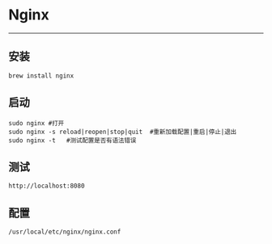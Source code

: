 # Nginx

--------------------------------------------------------------------------------

## 安装

```shell
brew install nginx
```

## 启动

```shell
sudo nginx #打开
sudo nginx -s reload|reopen|stop|quit  #重新加载配置|重启|停止|退出
sudo nginx -t   #测试配置是否有语法错误
```

## 测试

```shell
http://localhost:8080
```

## 配置

```shell
/usr/local/etc/nginx/nginx.conf
```
